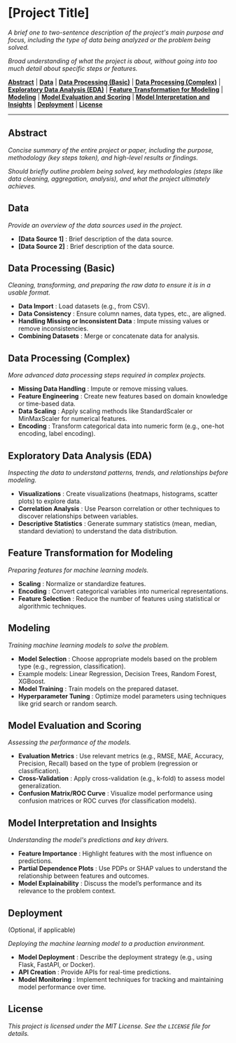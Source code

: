 
# [Project Title]

*A brief one to two-sentence description of the project's main purpose and focus, including the type of data being analyzed or the problem being solved.*

*Broad understanding of what the project is about, without going into too much detail about specific steps or features.*

**[Abstract](#abstract)** | **[Data](#data)** | **[Data Processing (Basic)](#data-processing-basic)** | **[Data Processing (Complex)](#data-processing-complex)** | **[Exploratory Data Analysis (EDA)](#exploratory-data-analysis-eda)** | **[Feature Transformation for Modeling](#feature-transformation-for-modeling)** | **[Modeling](#modeling)** | **[Model Evaluation and Scoring](#model-evaluation-and-scoring)** | **[Model Interpretation and Insights](#model-interpretation-and-insights)** | **[Deployment](#deployment)** | **[License](#license)**

---

## Abstract

*Concise summary of the entire project or paper, including the purpose, methodology (key steps taken), and high-level results or findings.*

*Should briefly outline problem being solved, key methodologies (steps like data cleaning, aggregation, analysis), and what the project ultimately achieves.*

## Data

*Provide an overview of the data sources used in the project.*

* **[Data Source 1]** : Brief description of the data source.
* **[Data Source 2]** : Brief description of the data source.

## Data Processing (Basic)

*Cleaning, transforming, and preparing the raw data to ensure it is in a usable format.*

* **Data Import** : Load datasets (e.g., from CSV).
* **Data Consistency** : Ensure column names, data types, etc., are aligned.
* **Handling Missing or Inconsistent Data** : Impute missing values or remove inconsistencies.
* **Combining Datasets** : Merge or concatenate data for analysis.

## Data Processing (Complex)

*More advanced data processing steps required in complex projects.*

* **Missing Data Handling** : Impute or remove missing values.
* **Feature Engineering** : Create new features based on domain knowledge or time-based data.
* **Data Scaling** : Apply scaling methods like StandardScaler or MinMaxScaler for numerical features.
* **Encoding** : Transform categorical data into numeric form (e.g., one-hot encoding, label encoding).

## Exploratory Data Analysis (EDA)

*Inspecting the data to understand patterns, trends, and relationships before modeling.*

* **Visualizations** : Create visualizations (heatmaps, histograms, scatter plots) to explore data.
* **Correlation Analysis** : Use Pearson correlation or other techniques to discover relationships between variables.
* **Descriptive Statistics** : Generate summary statistics (mean, median, standard deviation) to understand the data distribution.

## Feature Transformation for Modeling

*Preparing features for machine learning models.*

* **Scaling** : Normalize or standardize features.
* **Encoding** : Convert categorical variables into numerical representations.
* **Feature Selection** : Reduce the number of features using statistical or algorithmic techniques.

## Modeling

*Training machine learning models to solve the problem.*

* **Model Selection** : Choose appropriate models based on the problem type (e.g., regression, classification).
* Example models: Linear Regression, Decision Trees, Random Forest, XGBoost.
* **Model Training** : Train models on the prepared dataset.
* **Hyperparameter Tuning** : Optimize model parameters using techniques like grid search or random search.

## Model Evaluation and Scoring

*Assessing the performance of the models.*

* **Evaluation Metrics** : Use relevant metrics (e.g., RMSE, MAE, Accuracy, Precision, Recall) based on the type of problem (regression or classification).
* **Cross-Validation** : Apply cross-validation (e.g., k-fold) to assess model generalization.
* **Confusion Matrix/ROC Curve** : Visualize model performance using confusion matrices or ROC curves (for classification models).

## Model Interpretation and Insights

*Understanding the model's predictions and key drivers.*

* **Feature Importance** : Highlight features with the most influence on predictions.
* **Partial Dependence Plots** : Use PDPs or SHAP values to understand the relationship between features and outcomes.
* **Model Explainability** : Discuss the model’s performance and its relevance to the problem context.

## Deployment

(Optional, if applicable)

*Deploying the machine learning model to a production environment.*

* **Model Deployment** : Describe the deployment strategy (e.g., using Flask, FastAPI, or Docker).
* **API Creation** : Provide APIs for real-time predictions.
* **Model Monitoring** : Implement techniques for tracking and maintaining model performance over time.

## License

*This project is licensed under the MIT License. See the `LICENSE` file for details.*

